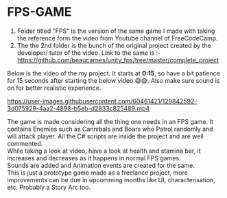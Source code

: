 # FPS-GAME 
1) Folder titled "FPS" is the version of the same game I made with taking the reference form the video from Youtube channel of FreeCodeCamp.
2) The the 2nd folder is the bunch of the original project created by the developer/ tutor of the video. Link to the same is :-  https://github.com/beaucarnes/unity_fps/tree/master/complete_project

Below is the video of the my project. It starts at **0:15**, so have a bit patience for 15 seconds after starting the below video 😅😅. Also make sure sound is on for better realistic experience.


https://user-images.githubusercontent.com/60461421/129842592-3d075929-4aa2-4898-b5eb-d2833c825489.mp4

The game is made considering all the thing one needs in an FPS game. It contains Enemies such as Cannibals and Boars who Patrol randomly and will attack player. All the C# scripts are inside the project and are well commented. <br>
While taking a look at video, have a look at health and stamina bar, it increases and decreases as it happens in normal FPS games. <br>
Sounds are added and Animation events are created for the same. <br>
This is just a prototype game made as a freelance project, more improvements can be due in upcomming months like UI, characterisation, etc. Probably a Story Arc too. <br>
